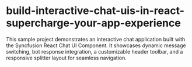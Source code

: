 # build-interactive-chat-uis-in-react-supercharge-your-app-experience
This sample project demonstrates an interactive chat application built with the Syncfusion React Chat UI Component. It showcases dynamic message switching, bot response integration, a customizable header toolbar, and a responsive splitter layout for seamless navigation.

